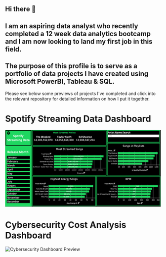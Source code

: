 ## Hi there 👋

## I am an aspiring data analyst who recently completed a 12 week data analytics bootcamp and I am now looking to land my first job in this field.

## The purpose of this profile is to serve as a portfolio of data projects I have created using Microsoft PowerBI, Tableau & SQL.

Please see below some previews of projects I've completed and click into the relevant repository for detailed information on how I put it together.

# Spotify Streaming Data Dashboard

![Spotify Dashboard Preview](Spotify-Streaming-Data-Dashboard.png)

# Cybersecurity Cost Analysis Dashboard

![Cybersecurity Dashboard Preview](Cybersecurity-Dashboard.png)



<!--
**joecockman/joecockman** is a ✨ _special_ ✨ repository because its `README.md` (this file) appears on your GitHub profile.

Here are some ideas to get you started:

- 🔭 I’m currently working on ...
- 🌱 I’m currently learning ...
- 👯 I’m looking to collaborate on ...
- 🤔 I’m looking for help with ...
- 💬 Ask me about ...
- 📫 How to reach me: ...
- 😄 Pronouns: ...
- ⚡ Fun fact: ...
-->
